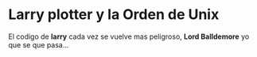 # Larry plotter y la Orden de Unix

El codigo de **larry** cada vez se vuelve mas peligroso, **Lord Balldemore** yo que se
que pasa...